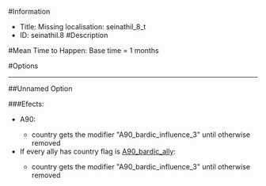 #Information
 - Title: Missing localisation: seinathil_8_t
 - ID: seinathil.8
#Description

#Mean Time to Happen:
Base time = 1 months

#Options

___
##Unnamed Option

###Efects:<ul><li>A90:</li><ul><li>country gets the modifier "A90_bardic_influence_3" until otherwise removed</li></ul><li>If every ally has country flag is [A90_bardic_ally](../flags/a90_bardic_ally.md):</li><ul><li>country gets the modifier "A90_bardic_influence_3" until otherwise removed</li></ul></ul>
